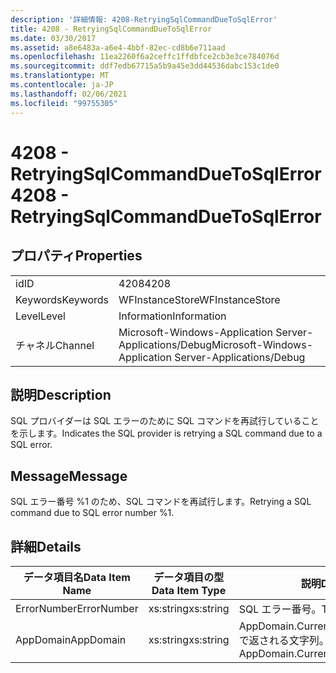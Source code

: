 ```yaml
---
description: '詳細情報: 4208-RetryingSqlCommandDueToSqlError'
title: 4208 - RetryingSqlCommandDueToSqlError
ms.date: 03/30/2017
ms.assetid: a8e6483a-a6e4-4bbf-82ec-cd8b6e711aad
ms.openlocfilehash: 11ea2260f6a2ceffc1ffdbfce2cb3e3ce784076d
ms.sourcegitcommit: ddf7edb67715a5b9a45e3dd44536dabc153c1de0
ms.translationtype: MT
ms.contentlocale: ja-JP
ms.lasthandoff: 02/06/2021
ms.locfileid: "99755305"
---
```

# <a name="4208---retryingsqlcommandduetosqlerror"></a><span data-ttu-id="cf345-103">4208 - RetryingSqlCommandDueToSqlError</span><span class="sxs-lookup"><span data-stu-id="cf345-103">4208 - RetryingSqlCommandDueToSqlError</span></span>

## <a name="properties"></a><span data-ttu-id="cf345-104">プロパティ</span><span class="sxs-lookup"><span data-stu-id="cf345-104">Properties</span></span>  
  
|||  
|-|-|  
|<span data-ttu-id="cf345-105">id</span><span class="sxs-lookup"><span data-stu-id="cf345-105">ID</span></span>|<span data-ttu-id="cf345-106">4208</span><span class="sxs-lookup"><span data-stu-id="cf345-106">4208</span></span>|  
|<span data-ttu-id="cf345-107">Keywords</span><span class="sxs-lookup"><span data-stu-id="cf345-107">Keywords</span></span>|<span data-ttu-id="cf345-108">WFInstanceStore</span><span class="sxs-lookup"><span data-stu-id="cf345-108">WFInstanceStore</span></span>|  
|<span data-ttu-id="cf345-109">Level</span><span class="sxs-lookup"><span data-stu-id="cf345-109">Level</span></span>|<span data-ttu-id="cf345-110">Information</span><span class="sxs-lookup"><span data-stu-id="cf345-110">Information</span></span>|  
|<span data-ttu-id="cf345-111">チャネル</span><span class="sxs-lookup"><span data-stu-id="cf345-111">Channel</span></span>|<span data-ttu-id="cf345-112">Microsoft-Windows-Application Server-Applications/Debug</span><span class="sxs-lookup"><span data-stu-id="cf345-112">Microsoft-Windows-Application Server-Applications/Debug</span></span>|  
  
## <a name="description"></a><span data-ttu-id="cf345-113">説明</span><span class="sxs-lookup"><span data-stu-id="cf345-113">Description</span></span>  

 <span data-ttu-id="cf345-114">SQL プロバイダーは SQL エラーのために SQL コマンドを再試行していることを示します。</span><span class="sxs-lookup"><span data-stu-id="cf345-114">Indicates the SQL provider is retrying a SQL command due to a SQL error.</span></span>  
  
## <a name="message"></a><span data-ttu-id="cf345-115">Message</span><span class="sxs-lookup"><span data-stu-id="cf345-115">Message</span></span>  

 <span data-ttu-id="cf345-116">SQL エラー番号 %1 のため、SQL コマンドを再試行します。</span><span class="sxs-lookup"><span data-stu-id="cf345-116">Retrying a SQL command due to SQL error number %1.</span></span>  
  
## <a name="details"></a><span data-ttu-id="cf345-117">詳細</span><span class="sxs-lookup"><span data-stu-id="cf345-117">Details</span></span>  
  
|<span data-ttu-id="cf345-118">データ項目名</span><span class="sxs-lookup"><span data-stu-id="cf345-118">Data Item Name</span></span>|<span data-ttu-id="cf345-119">データ項目の型</span><span class="sxs-lookup"><span data-stu-id="cf345-119">Data Item Type</span></span>|<span data-ttu-id="cf345-120">説明</span><span class="sxs-lookup"><span data-stu-id="cf345-120">Description</span></span>|  
|--------------------|--------------------|-----------------|  
|<span data-ttu-id="cf345-121">ErrorNumber</span><span class="sxs-lookup"><span data-stu-id="cf345-121">ErrorNumber</span></span>|<span data-ttu-id="cf345-122">xs:string</span><span class="sxs-lookup"><span data-stu-id="cf345-122">xs:string</span></span>|<span data-ttu-id="cf345-123">SQL エラー番号。</span><span class="sxs-lookup"><span data-stu-id="cf345-123">The SQL error number.</span></span>|  
|<span data-ttu-id="cf345-124">AppDomain</span><span class="sxs-lookup"><span data-stu-id="cf345-124">AppDomain</span></span>|<span data-ttu-id="cf345-125">xs:string</span><span class="sxs-lookup"><span data-stu-id="cf345-125">xs:string</span></span>|<span data-ttu-id="cf345-126">AppDomain.CurrentDomain.FriendlyName で返される文字列。</span><span class="sxs-lookup"><span data-stu-id="cf345-126">The string returned by AppDomain.CurrentDomain.FriendlyName.</span></span>|
